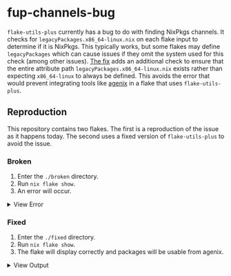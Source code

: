 # fup-channels-bug

`flake-utils-plus` currently has a bug to do with finding NixPkgs channels. It checks
for `legacyPackages.x86_64-linux.nix` on each flake input to determine if it is NixPkgs.
This typically works, but some flakes may define `legacyPackages` which can cause issues
if they omit the system used for this check (among other issues).
[The fix](https://github.com/jakehamilton/flake-utils-plus) adds an additional check to
ensure that the entire attribute path `legacyPackages.x86_64-linux.nix` exists rather
than expecting `x86_64-linux` to always be defined. This avoids the error that would prevent
integrating tools like [agenix](https://github.com/ryantm/agenix/tree/main) in a flake that
uses `flake-utils-plus`.

## Reproduction

This repository contains two flakes. The first is a reproduction of the issue as it
happens today. The second uses a fixed version of `flake-utils-plus` to avoid the issue.

### Broken

1. Enter the `./broken` directory.
2. Run `nix flake show`.
3. An error will occur.

<details>
  <summary>View Error</summary>

```
path:/Users/short/work/fup-channels-bug/broken?lastModified=1694756427&narHash=sha256-PxAQQwmsRu1y0IwMjOSxvJWanyvirk2ZsXg65XeNzSs%3D
├───packages
│   ├───aarch64-darwin
error:
       … while calling the 'mapAttrs' builtin

         at /nix/store/i5ipw8rvj1fvdaj01bqzc0dpw9irrb4h-source/lib/mkFlake.nix:222:16:

          221|
          222|         pkgs = mapAttrs importChannel (mergeAny channelsFromFlakes channels);
             |                ^
          223|

       … in the left operand of the update (//) operator

         at /nix/store/i5ipw8rvj1fvdaj01bqzc0dpw9irrb4h-source/flake.nix:36:15:

           35|         mergeAny = lhs: rhs:
           36|           lhs // mapAttrs
             |               ^
           37|             (name: value:

       (stack trace truncated; use '--show-trace' to show the full trace)

       error: attribute 'x86_64-linux' missing

       at /nix/store/i5ipw8rvj1fvdaj01bqzc0dpw9irrb4h-source/lib/mkFlake.nix:208:74:

          207|         # For some odd reason `devshell` contains `legacyPackages` out put as well
          208|         channelFlakes = filterAttrs (_: value: value ? legacyPackages && value.legacyPackages.x86_64-linux ? nix) inputs;
             |                                                                          ^
          209|         channelsFromFlakes = mapAttrs (name: input: { inherit input; }) channelFlakes;
```

</details>

### Fixed

1. Enter the `./fixed` directory.
2. Run `nix flake show`.
3. The flake will display correctly and packages will be usable from agenix.

<details>
  <summary>View Output</summary>

```
path:/Users/short/work/fup-channels-bug/fixed?lastModified=1694756415&narHash=sha256-wNuGvg%2BorGpL0JGfT4sPDHssH4KXaY70VPo6ubtCR/A%3D
├───packages
│   ├───aarch64-darwin
│   │   └───agenix: package 'agenix-0.14.0'
│   ├───aarch64-linux
│   │   └───agenix omitted (use '--all-systems' to show)
│   ├───i686-linux
│   │   └───agenix omitted (use '--all-systems' to show)
│   ├───x86_64-darwin
│   │   └───agenix omitted (use '--all-systems' to show)
│   └───x86_64-linux
│       └───agenix omitted (use '--all-systems' to show)
└───pkgs: unknown
```

</details>
